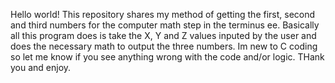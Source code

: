 Hello world! 
This repository shares my method of getting the first, second and third numbers for the computer math step in the terminus ee.
Basically all this program does is take the X, Y and Z values inputed by the user and does the necessary math to output the three numbers. Im new to C coding so let me know if you see anything wrong with the code and/or logic.
THank you and enjoy.
